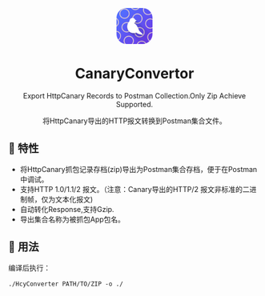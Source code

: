 
<p align="center">

<img src="icon.png" style="width:72px;border-radius:20px;"/>

</p>

<div align="center">

# CanaryConvertor
Export HttpCanary Records to Postman Collection.Only Zip Achieve Supported.

将HttpCanary导出的HTTP报文转换到Postman集合文件。

</div>

## 🍱 特性
* 将HttpCanary抓包记录存档(zip)导出为Postman集合存档，便于在Postman中调试。
* 支持HTTP 1.0/1.1/2 报文。（注意：Canary导出的HTTP/2 报文非标准的二进制帧，仅为文本化报文)
* 自动转化Response,支持Gzip.
* 导出集合名称为被抓包App包名。

## 🌰 用法
编译后执行：
```
./HcyConverter PATH/TO/ZIP -o ./
```
